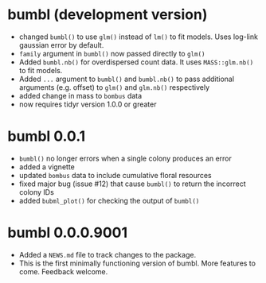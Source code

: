 # bumbl (development version)
* changed `bumbl()` to use `glm()` instead of `lm()` to fit models.  Uses log-link gaussian error by default.
* `family` argument in `bumbl()` now passed directly to `glm()`
* Added `bumbl.nb()`  for overdispersed count data.  It uses `MASS::glm.nb()` to fit models.
* Added `...` argument to `bumbl()` and `bumbl.nb()` to pass additional arguments (e.g. offset) to `glm()` and `glm.nb()` respectively
* added change in mass to `bombus` data
* now requires tidyr version 1.0.0 or greater


# bumbl 0.0.1
* `bumbl()` no longer errors when a single colony produces an error
* added a vignette
* updated `bombus` data to include cumulative floral resources
* fixed major bug (issue #12) that cause `bumbl()` to return the incorrect colony IDs
* added `bubml_plot()` for checking the output of `bumbl()`

# bumbl 0.0.0.9001

* Added a `NEWS.md` file to track changes to the package.
* This is the first minimally functioning version of bumbl.  More features to come.  Feedback welcome.
